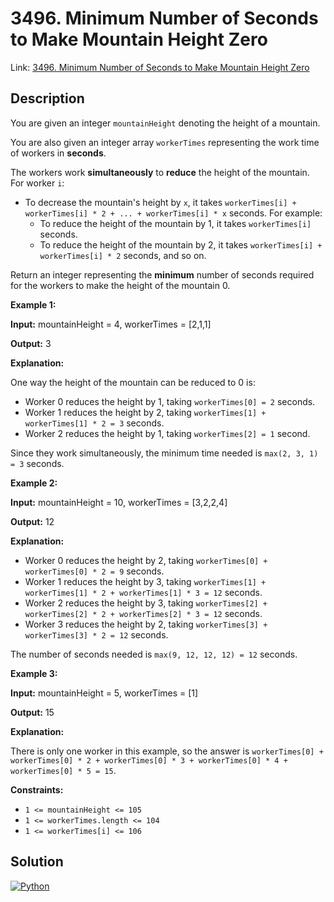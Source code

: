 # 3496. Minimum Number of Seconds to Make Mountain Height Zero

Link: [3496. Minimum Number of Seconds to Make Mountain Height Zero](https://leetcode.com/problems/minimum-number-of-seconds-to-make-mountain-height-zero/)

## Description

You are given an integer `mountainHeight` denoting the height of a mountain.

You are also given an integer array `workerTimes` representing the work time of workers in **seconds**.

The workers work **simultaneously** to **reduce** the height of the mountain. For worker `i`:

- To decrease the mountain's height by `x`, it takes `workerTimes[i] + workerTimes[i] * 2 + ... + workerTimes[i] * x` seconds. For example:
  - To reduce the height of the mountain by 1, it takes `workerTimes[i]` seconds.
  - To reduce the height of the mountain by 2, it takes `workerTimes[i] + workerTimes[i] * 2` seconds, and so on.

Return an integer representing the **minimum** number of seconds required for the workers to make the height of the mountain 0\.

**Example 1:**

**Input:** mountainHeight \= 4, workerTimes \= \[2,1,1]

**Output:** 3

**Explanation:**

One way the height of the mountain can be reduced to 0 is:

* Worker 0 reduces the height by 1, taking `workerTimes[0] = 2` seconds.
* Worker 1 reduces the height by 2, taking `workerTimes[1] + workerTimes[1] * 2 = 3` seconds.
* Worker 2 reduces the height by 1, taking `workerTimes[2] = 1` second.

Since they work simultaneously, the minimum time needed is `max(2, 3, 1) = 3` seconds.

**Example 2:**

**Input:** mountainHeight \= 10, workerTimes \= \[3,2,2,4]

**Output:** 12

**Explanation:**

* Worker 0 reduces the height by 2, taking `workerTimes[0] + workerTimes[0] * 2 = 9` seconds.
* Worker 1 reduces the height by 3, taking `workerTimes[1] + workerTimes[1] * 2 + workerTimes[1] * 3 = 12` seconds.
* Worker 2 reduces the height by 3, taking `workerTimes[2] + workerTimes[2] * 2 + workerTimes[2] * 3 = 12` seconds.
* Worker 3 reduces the height by 2, taking `workerTimes[3] + workerTimes[3] * 2 = 12` seconds.

The number of seconds needed is `max(9, 12, 12, 12) = 12` seconds.

**Example 3:**

**Input:** mountainHeight \= 5, workerTimes \= \[1]

**Output:** 15

**Explanation:**

There is only one worker in this example, so the answer is `workerTimes[0] + workerTimes[0] * 2 + workerTimes[0] * 3 + workerTimes[0] * 4 + workerTimes[0] * 5 = 15`.

**Constraints:**

* `1 <= mountainHeight <= 105`
* `1 <= workerTimes.length <= 104`
* `1 <= workerTimes[i] <= 106`

## Solution

[![Python](https://img.shields.io/badge/-Python-black?style=for-the-badge&logo=python)](./solution.py)

